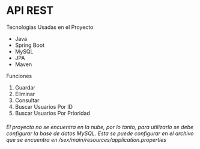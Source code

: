 # API REST 

Tecnologias Usadas en el Proyecto

                
+ Java
+ Spring Boot
+ MySQL
+ JPA
+ Maven
                


Funciones 

                
1. Guardar 
2. Eliminar 
3. Consultar 
4. Buscar Usuarios Por ID
5. Buscar Usuarios Por Prioridad


###### El proyecto no se encuentra en la nube, por lo tanto, para utilizarlo se debe configurar la base de datos MySQL. Esta se puede configurar en el archivo que se encuentra en /sex/main/resources/application.properties
                
